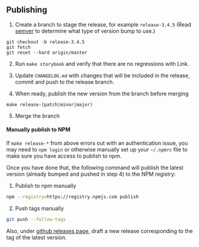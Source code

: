 ## Publishing

1. Create a branch to stage the release, for example `release-3.4.5` (Read [semver](https://semver.org/) to determine what type of version bump to use.)

```
git checkout -b release-3.4.5
git fetch
git reset --hard origin/master
```

2. Run `make storybook` and verify that there are no regressions with Link.

3. Update `CHANGELOG.md` with changes that will be included in the release, commit and push to the release branch.

4. When ready, publish the new version from the branch before merging

```
make release-(patch|minor|major)
```

5. Merge the branch

#### **Manually publish to NPM**

If `make release-*` from above errors out with an authentication issue,
you may need to `npm login` or otherwise manually set up your `~/.npmrc` file to
make sure you have access to publish to npm.

Once you have done that, the following command will publish the latest version
(already bumped and pushed in step 4) to the NPM registry:

1. Publish to npm manually

```bash
npm --registry=https://registry.npmjs.com publish
```

2. Push tags manually

```bash
git push --follow-tags
```

Also, under [github releases page](https://github.com/plaid/react-plaid-link/releases), draft a new release corresponding to the tag of the latest version.
